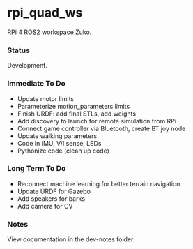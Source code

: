 # rpi_quad_ws
RPi 4 ROS2 workspace Zuko.

### Status

Development.

### Immediate To Do

- Update motor limits
- Parameterize motion_parameters limits
- Finish URDF: add final STLs, add weights
- Add discovery to launch for remote simulation from RPi
- Connect game controller via Bluetooth, create BT joy node
- Update walking parameters
- Code in IMU, V/I sense, LEDs
- Pythonize code (clean up code)

### Long Term To Do

- Reconnect machine learning for better terrain navigation
- Update URDF for Gazebo
- Add speakers for barks
- Add camera for CV

### Notes

View documentation in the dev-notes folder 
